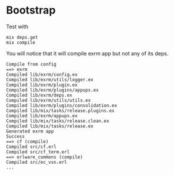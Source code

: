 # Bootstrap

Test with

```
mix deps.get
mix compile
```

You will notice that it will compile exrm app but not any of its deps.

```
Compile from config
==> exrm
Compiled lib/exrm/config.ex
Compiled lib/exrm/utils/logger.ex
Compiled lib/exrm/plugin.ex
Compiled lib/exrm/plugins/appups.ex
Compiled lib/exrm/deps.ex
Compiled lib/exrm/utils/utils.ex
Compiled lib/exrm/plugins/consolidation.ex
Compiled lib/mix/tasks/release.plugins.ex
Compiled lib/exrm/appups.ex
Compiled lib/mix/tasks/release.clean.ex
Compiled lib/mix/tasks/release.ex
Generated exrm app
Success
==> cf (compile)
Compiled src/cf.erl
Compiled src/cf_term.erl
==> erlware_commons (compile)
Compiled src/ec_vsn.erl
...
```
